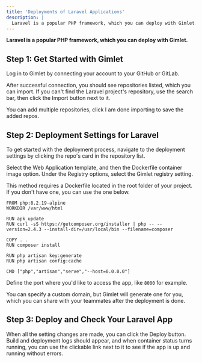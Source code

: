 ```yaml
---
title: 'Deployments of Laravel Applications'
description: |
  Laravel is a popular PHP framework, which you can deploy with Gimlet.
---
```


**Laravel is a popular PHP framework, which you can deploy with Gimlet.**

## Step 1: Get Started with Gimlet

Log in to Gimlet by connecting your account to your GitHub or GitLab.

After successful connection, you should see repositories listed, which you can import. If you can't find the Laravel project's repository, use the search bar, then click the Import button next to it.

You can add multiple repositories, click I am done importing to save the added repos.

## Step 2: Deployment Settings for Laravel

To get started with the deployment process, navigate to the deployment settings by clicking the repo's card in the repository list.

Select the Web Application template, and then the Dockerfile container image option. Under the Registry options, select the Gimlet registry setting.

This method requires a Dockerfile located in the root folder of your project. If you don't have one, you can use the one below.

```
FROM php:8.2.19-alpine
WORKDIR /var/www/html

RUN apk update 
RUN curl -sS https://getcomposer.org/installer | php -- --version=2.4.3 --install-dir=/usr/local/bin --filename=composer

COPY . .
RUN composer install

RUN php artisan key:generate
RUN php artisan config:cache

CMD ["php","artisan","serve","--host=0.0.0.0"]
```

Define the port where you'd like to access the app, like `8000` for example.

You can specify a custom domain, but Gimlet will generate one for you, which you can share with your teammates after the deployment is done.

## Step 3: Deploy and Check Your Laravel App

When all the setting changes are made, you can click the Deploy button. Build and deployment logs should appear, and when container status turns running, you can use the clickable link next to it to see if the app is up and running without errors.
